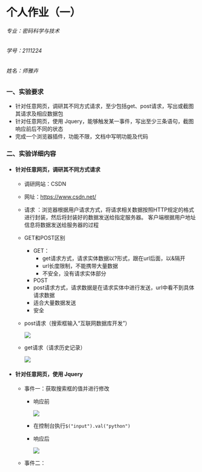 # 个人作业（一）

###### 专业：密码科学与技术

###### 学号：2111224

###### 姓名：师雅卉

### 一、实验要求

- 针对任意网页，调研其不同方式请求，至少包括get、post请求，写出或截图其请求及相应数据包
- 针对任意网页，使用 Jquery，能够触发某一事件，写出至少三条语句，截图响应前后不同的状态
- 完成一个浏览器插件，功能不限，文档中写明功能及代码

### 二、实验详细内容

- #### 针对任意网页，调研其不同方式请求

  - 调研网站：CSDN

  - 网址：https://www.csdn.net/

  - 请求 ：浏览器根据用户请求方式，将请求相关数据按照HTTP规定的格式进行封装，然后将封装好的数据发送给指定服务器。 客户端根据用户地址信息将数据发送给服务器的过程

  - GET和POST区别

    - GET：
      - get请求方式，请求实体数据以?形式，跟在url后面，以&隔开
      - url长度限制，不能携带大量数据
      - 不安全，没有请求实体部分
    -  POST
      - post请求方式，请求数据是在请求实体中进行发送，url中看不到具体请求数据
      - 适合大量数据发送
      - 安全

  - post请求（搜索框输入“互联网数据库开发”）

    ![](F:/WebDB/%E4%BD%9C%E4%B8%9A1%EF%BC%882111224_%E5%B8%88%E9%9B%85%E5%8D%89%EF%BC%89/post.png)

  - get请求（请求历史记录）

    ![](F:/WebDB/%E4%BD%9C%E4%B8%9A1%EF%BC%882111224_%E5%B8%88%E9%9B%85%E5%8D%89%EF%BC%89/get.png)

- #### 针对任意网页，使用 Jquery

  - 事件一：获取搜索框的值并进行修改

    - 响应前

      ![](F:/WebDB/%E4%BD%9C%E4%B8%9A1%EF%BC%882111224_%E5%B8%88%E9%9B%85%E5%8D%89%EF%BC%89/%E4%BA%8B%E4%BB%B6%E4%B8%80%E5%93%8D%E5%BA%94%E5%89%8D.png)

    - 在控制台执行`$("input").val("python")`

    - 响应后

      ![](F:/WebDB/%E4%BD%9C%E4%B8%9A1%EF%BC%882111224_%E5%B8%88%E9%9B%85%E5%8D%89%EF%BC%89/%E4%BA%8B%E4%BB%B6%E4%B8%80%E5%93%8D%E5%BA%94%E5%90%8E.png)

  - 事件二：

